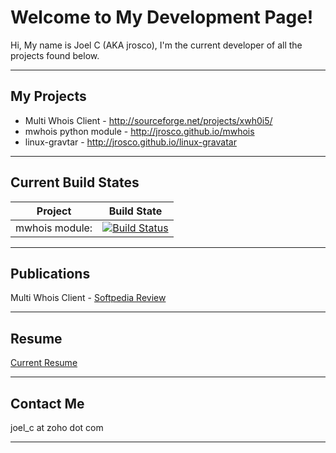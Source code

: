 Welcome to My Development Page!
===================
Hi, My name is Joel C (AKA jrosco), I'm the current developer of all the projects found below.

***
My Projects
---
* Multi Whois Client - http://sourceforge.net/projects/xwh0i5/
* mwhois python module - http://jrosco.github.io/mwhois 
* linux-gravtar -  http://jrosco.github.io/linux-gravatar
***
Current Build States
---
|Project|Build State|
|---|---|
| mwhois module:| [![Build Status](https://travis-ci.org/jrosco/mwhois.svg?branch=master)](https://travis-ci.org/jrosco/mwhois)|
***
Publications
---
Multi Whois Client - [Softpedia Review](http://www.softpedia.com/get/Network-Tools/Traceroute-Whois-Tools/Multi-Whois.shtml)

***

Resume
---
[Current Resume](http://www.doyoubuzz.com/joel-cumberland)

***
Contact Me
---
joel_c at zoho dot com

***
